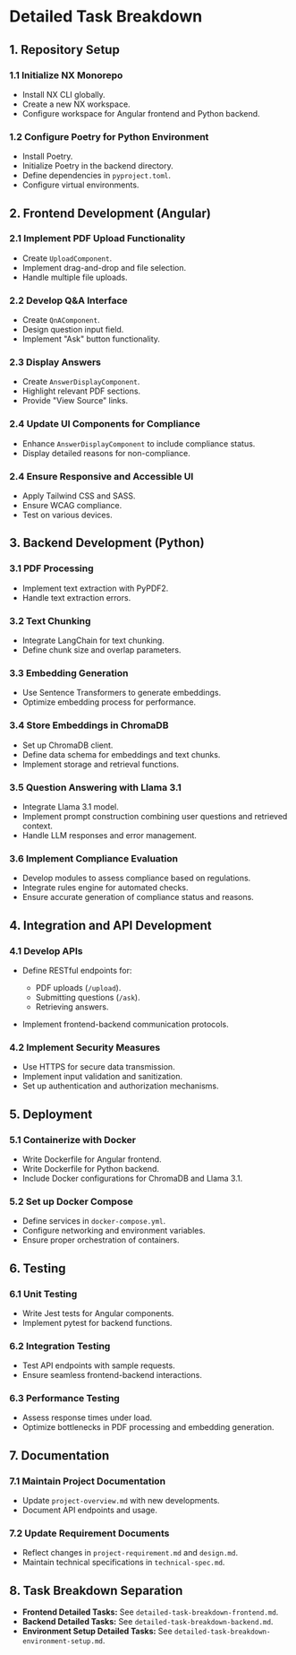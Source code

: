 # Detailed Task Breakdown

## 1. Repository Setup

### 1.1 Initialize NX Monorepo

- Install NX CLI globally.
- Create a new NX workspace.
- Configure workspace for Angular frontend and Python backend.

### 1.2 Configure Poetry for Python Environment

- Install Poetry.
- Initialize Poetry in the backend directory.
- Define dependencies in `pyproject.toml`.
- Configure virtual environments.

## 2. Frontend Development (Angular)

### 2.1 Implement PDF Upload Functionality

- Create `UploadComponent`.
- Implement drag-and-drop and file selection.
- Handle multiple file uploads.

### 2.2 Develop Q&A Interface

- Create `QnAComponent`.
- Design question input field.
- Implement "Ask" button functionality.

### 2.3 Display Answers

- Create `AnswerDisplayComponent`.
- Highlight relevant PDF sections.
- Provide "View Source" links.

### 2.4 Update UI Components for Compliance
- Enhance `AnswerDisplayComponent` to include compliance status.
- Display detailed reasons for non-compliance.

### 2.4 Ensure Responsive and Accessible UI

- Apply Tailwind CSS and SASS.
- Ensure WCAG compliance.
- Test on various devices.

## 3. Backend Development (Python)

### 3.1 PDF Processing

- Implement text extraction with PyPDF2.
- Handle text extraction errors.

### 3.2 Text Chunking

- Integrate LangChain for text chunking.
- Define chunk size and overlap parameters.

### 3.3 Embedding Generation

- Use Sentence Transformers to generate embeddings.
- Optimize embedding process for performance.

### 3.4 Store Embeddings in ChromaDB

- Set up ChromaDB client.
- Define data schema for embeddings and text chunks.
- Implement storage and retrieval functions.

### 3.5 Question Answering with Llama 3.1

- Integrate Llama 3.1 model.
- Implement prompt construction combining user questions and retrieved context.
- Handle LLM responses and error management.

### 3.6 Implement Compliance Evaluation
- Develop modules to assess compliance based on regulations.
- Integrate rules engine for automated checks.
- Ensure accurate generation of compliance status and reasons.

## 4. Integration and API Development

### 4.1 Develop APIs

- Define RESTful endpoints for:

  - PDF uploads (`/upload`).
  - Submitting questions (`/ask`).
  - Retrieving answers.

- Implement frontend-backend communication protocols.

### 4.2 Implement Security Measures

- Use HTTPS for secure data transmission.
- Implement input validation and sanitization.
- Set up authentication and authorization mechanisms.

## 5. Deployment

### 5.1 Containerize with Docker

- Write Dockerfile for Angular frontend.
- Write Dockerfile for Python backend.
- Include Docker configurations for ChromaDB and Llama 3.1.

### 5.2 Set up Docker Compose

- Define services in `docker-compose.yml`.
- Configure networking and environment variables.
- Ensure proper orchestration of containers.

## 6. Testing

### 6.1 Unit Testing

- Write Jest tests for Angular components.
- Implement pytest for backend functions.

### 6.2 Integration Testing

- Test API endpoints with sample requests.
- Ensure seamless frontend-backend interactions.

### 6.3 Performance Testing

- Assess response times under load.
- Optimize bottlenecks in PDF processing and embedding generation.

## 7. Documentation

### 7.1 Maintain Project Documentation

- Update `project-overview.md` with new developments.
- Document API endpoints and usage.

### 7.2 Update Requirement Documents

- Reflect changes in `project-requirement.md` and `design.md`.
- Maintain technical specifications in `technical-spec.md`.

## 8. Task Breakdown Separation

- **Frontend Detailed Tasks:** See `detailed-task-breakdown-frontend.md`.
- **Backend Detailed Tasks:** See `detailed-task-breakdown-backend.md`.
- **Environment Setup Detailed Tasks:** See `detailed-task-breakdown-environment-setup.md`.
